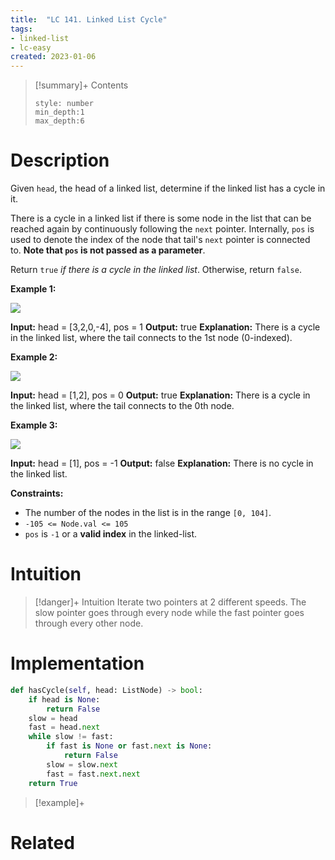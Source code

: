 ```yaml
---
title:  "LC 141. Linked List Cycle"
tags:
- linked-list
- lc-easy
created: 2023-01-06
---
```


>[!summary]+ Contents
>```toc
>style: number
>min_depth:1
>max_depth:6
>```

# Description
Given `head`, the head of a linked list, determine if the linked list has a cycle in it.

There is a cycle in a linked list if there is some node in the list that can be reached again by continuously following the `next` pointer. Internally, `pos` is used to denote the index of the node that tail's `next` pointer is connected to. **Note that `pos` is not passed as a parameter**.

Return `true` _if there is a cycle in the linked list_. Otherwise, return `false`.

**Example 1:**

![](https://assets.leetcode.com/uploads/2018/12/07/circularlinkedlist.png)

**Input:** head = [3,2,0,-4], pos = 1
**Output:** true
**Explanation:** There is a cycle in the linked list, where the tail connects to the 1st node (0-indexed).

**Example 2:**

![](https://assets.leetcode.com/uploads/2018/12/07/circularlinkedlist_test2.png)

**Input:** head = [1,2], pos = 0
**Output:** true
**Explanation:** There is a cycle in the linked list, where the tail connects to the 0th node.

**Example 3:**

![](https://assets.leetcode.com/uploads/2018/12/07/circularlinkedlist_test3.png)

**Input:** head = [1], pos = -1
**Output:** false
**Explanation:** There is no cycle in the linked list.

**Constraints:**

-   The number of the nodes in the list is in the range `[0, 104]`.
-   `-105 <= Node.val <= 105`
-   `pos` is `-1` or a **valid index** in the linked-list.

# Intuition

>[!danger]+ Intuition
>Iterate two pointers at 2 different speeds. The slow pointer goes through every node while the fast pointer goes through every other node.

# Implementation
```python
def hasCycle(self, head: ListNode) -> bool:
	if head is None:
		return False
	slow = head
	fast = head.next
	while slow != fast:
		if fast is None or fast.next is None:
			return False
		slow = slow.next
		fast = fast.next.next
	return True
```

>[!example]+ 


# Related
